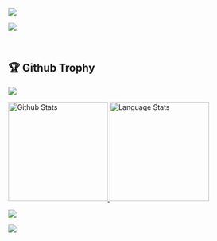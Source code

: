 
 ![](https://visitor-badge.glitch.me/badge?page_id=amosayomide05)
 <p>
<img src="https://wakatime.com/badge/user/1e3a29f6-dc3b-4315-ad63-31f24f685562/project/39def920-17da-425d-9314-27f5f7887ee6.svg">
</p>


<br>

<p>
<h2>🏆 Github Trophy </h2>
<a href="https://amosayomide05.github.io">
<img src="https://github-profile-trophy.vercel.app/?username=amosayomide05">
</a>
</p>



<p>

<a href="https://amosayomide05.github.io">
<img src="https://github-readme-stats.vercel.app/api?username=amosayomide05&include_all_commits=true&custom_title=Github%20Stats&count_private=true&show_icons=true" height="200px" alt="Github Stats"> <img src="https://github-readme-stats.vercel.app/api/top-langs/?username=amosayomide05&layout=compact&custom_title=Language%20Stats" height="200px" alt="Language Stats">
</a>
</p>

<p>

<a href="https://amosayomide05.github.io">
<img src="https://github-readme-streak-stats.herokuapp.com/?user=amosayomide05" >
</a>
</p>


<img src="https://wakatime.com/share/@amosayomide05/ff6df2c2-596c-4046-8498-319dd2f90f0a.png" />
